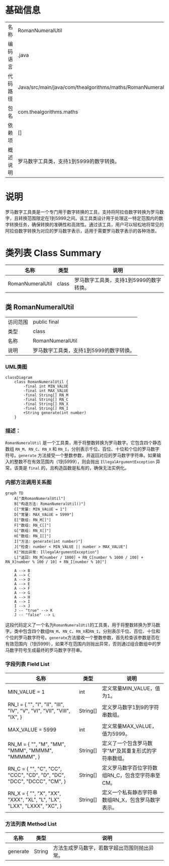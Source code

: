 # 基础信息

|      |      |
|------|------|
| 名称 | RomanNumeralUtil |
| 编码语言 | .java |
| 代码路径 | Java/src/main/java/com/thealgorithms/maths/RomanNumeralUtil.java |
| 包名 | com.thealgorithms.maths |
| 依赖项 | [] |
| 概述说明 | 罗马数字工具类，支持1到5999的数字转换。 |

# 说明

罗马数字工具类是一个专门用于数字转换的工具，支持将阿拉伯数字转换为罗马数字，且转换范围限定在1到5999之间。该工具类设计用于处理这一特定范围内的数字转换任务，确保转换的准确性和高效性。通过该工具，用户可以轻松地将常见的阿拉伯数字转换为对应的罗马数字表示，适用于需要罗马数字表示的各种场景。

# 类列表 Class Summary

| 名称   | 类型  | 说明 |
|-------|------|-------------|
| RomanNumeralUtil | class | 罗马数字工具类，支持1到5999的数字转换。 |



## 类 RomanNumeralUtil

|      |      |
|------|------|
| 访问范围 | public final |
| 类型 | class |
| 名称 | RomanNumeralUtil |
| 说明 | 罗马数字工具类，支持1到5999的数字转换。 |


### UML类图

```mermaid
classDiagram
    class RomanNumeralUtil {
        -final int MIN_VALUE
        -final int MAX_VALUE
        -final String[] RN_M
        -final String[] RN_C
        -final String[] RN_X
        -final String[] RN_I
        +String generate(int number)
    }
```

### 描述：
`RomanNumeralUtil` 是一个工具类，用于将整数转换为罗马数字。它包含四个静态数组 `RN_M`、`RN_C`、`RN_X` 和 `RN_I`，分别表示千位、百位、十位和个位的罗马数字符号。`generate` 方法接受一个整数参数，并返回对应的罗马数字字符串。如果输入的整数不在有效范围内（1到5999），则会抛出 `IllegalArgumentException` 异常。该类是 `final` 的，且构造函数是私有的，确保无法实例化。


### 内部方法调用关系图

```mermaid
graph TD
    A["类RomanNumeralUtil"]
    B["构造方法: RomanNumeralUtil()"]
    C["常量: MIN_VALUE = 1"]
    D["常量: MAX_VALUE = 5999"]
    E["数组: RN_M[]"]
    F["数组: RN_C[]"]
    G["数组: RN_X[]"]
    H["数组: RN_I[]"]
    I["方法: generate(int number)"]
    J["检查: number < MIN_VALUE || number > MAX_VALUE"]
    K["抛出异常: IllegalArgumentException"]
    L["返回: RN_M[number / 1000] + RN_C[number % 1000 / 100] + RN_X[number % 100 / 10] + RN_I[number % 10]"]

    A --> B
    A --> C
    A --> D
    A --> E
    A --> F
    A --> G
    A --> H
    A --> I
    I --> J
    J -- "true" --> K
    J -- "false" --> L
```

这段代码定义了一个名为`RomanNumeralUtil`的工具类，用于将整数转换为罗马数字。类中包含四个数组`RN_M`、`RN_C`、`RN_X`和`RN_I`，分别表示千位、百位、十位和个位的罗马数字符号。`generate`方法接收一个整数参数，首先检查该参数是否在有效范围内（1到5999），如果不在范围内则抛出异常，否则通过组合数组中的罗马数字符号生成最终的罗马数字字符串。

### 字段列表 Field List

| 名称  | 类型  | 说明 |
|-------|-------|------|
| MIN_VALUE = 1 | int | 定义常量MIN_VALUE，值为1。 |
| RN_I = {        "",        "I",        "II",        "III",        "IV",        "V",        "VI",        "VII",        "VIII",        "IX",    } | String[] | 定义罗马数字1到9的字符串数组。 |
| MAX_VALUE = 5999 | int | 定义常量MAX_VALUE，值为5999。 |
| RN_M = {        "",        "M",        "MM",        "MMM",        "MMMM",        "MMMMM",    } | String[] | 定义了一个包含罗马数字"M"及其重复形式的字符串数组。 |
| RN_C = {        "",        "C",        "CC",        "CCC",        "CD",        "D",        "DC",        "DCC",        "DCCC",        "CM",    } | String[] | 定义罗马数字百位字符数组RN_C，包含空字符串至CM。 |
| RN_X = {        "",        "X",        "XX",        "XXX",        "XL",        "L",        "LX",        "LXX",        "LXXX",        "XC",    } | String[] | 定义一个私有静态字符串数组RN_X，包含罗马数字表示。 |

### 方法列表 Method List

| 名称  | 类型  | 说明 |
|-------|-------|------|
| generate | String | 方法生成罗马数字，若数字超出范围则抛出异常。 |




